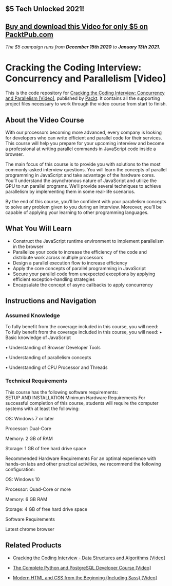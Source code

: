 ## $5 Tech Unlocked 2021!
[Buy and download this Video for only $5 on PacktPub.com](https://www.packtpub.com/product/cracking-the-coding-interview-concurrency-and-parallelism-video/9781838557775)
-----
*The $5 campaign         runs from __December 15th 2020__ to __January 13th 2021.__*

# Cracking the Coding Interview: Concurrency and Parallelism [Video]
This is the code repository for [Cracking the Coding Interview: Concurrency and Parallelism [Video]](https://www.packtpub.com/application-development/cracking-coding-interview-concurrency-and-parallelism-video?utm_source=github&utm_medium=repository&utm_campaign=9781838557775), published by [Packt](https://www.packtpub.com/?utm_source=github). It contains all the supporting project files necessary to work through the video course from start to finish.
## About the Video Course
With our processors becoming more advanced, every company is looking for developers who can write efficient and parallel code for their services. This course will help you prepare for your upcoming interview and become a professional at writing parallel commands in JavaScript code inside a browser.

The main focus of this course is to provide you with solutions to the most commonly-asked interview questions. You will learn the concepts of parallel programming in JavaScript and take advantage of the hardware cores. You’ll understand the asynchronous nature  of JavaScript and utilize the GPU to run parallel programs. We’ll provide several techniques to achieve parallelism by implementing them in some real-life scenarios. 

By the end of this course, you’ll be confident with your parallelism concepts to solve any problem given to you during an interview. Moreover, you’ll be capable of applying your learning to other programming languages.


<H2>What You Will Learn</H2>
<DIV class=book-info-will-learn-text>
<UL>
<LI>Construct the JavaScript runtime environment to implement parallelism in the browser 
<LI>Parallelize your code to increase the efficiency of the code and distribute work across multiple processors
<LI>Design a parallel execution flow to increase efficiency 
<LI>Apply the core concepts of parallel programming in JavaScript 
<LI>Secure your parallel code from unexpected exceptions by applying efficient exception-handling strategies
<LI>Encapsulate the concept of async callbacks to apply concurrency </LI></UL></DIV>

## Instructions and Navigation
### Assumed Knowledge
To fully benefit from the coverage included in this course, you will need:<br/>
To fully benefit from the coverage included in this course, you will need:
• Basic knowledge of JavaScript
 
• Understanding of Browser Developer Tools 

• Understanding of parallelism concepts

• Understanding of CPU Processor and Threads

### Technical Requirements
This course has the following software requirements:<br/>
SETUP AND INSTALLATION
Minimum Hardware Requirements
For successful completion of this course, students will require the computer systems with at least the following:


OS: Windows 7 or later



Processor: Dual-Core



Memory: 2 GB of RAM



Storage: 1 GB of free hard drive space

Recommended Hardware Requirements
For an optimal experience with hands-on labs and other practical activities, we recommend the following configuration:


OS: Windows 10



Processor: Quad-Core or more



Memory: 6 GB RAM



Storage: 4 GB of free hard drive space

Software Requirements

Latest chrome browser

## Related Products
* [Cracking the Coding Interview - Data Structures and Algorithms [Video]](https://www.packtpub.com/web-development/cracking-coding-interview-data-structures-and-algorithms-video?utm_source=github&utm_medium=repository&utm_campaign=9781838554071)

* [The Complete Python and PostgreSQL Developer Course [Video]](https://www.packtpub.com/web-development/complete-python-and-postgresql-developer-course-video?utm_source=github&utm_medium=repository&utm_campaign=9781789957488)

* [Modern HTML and CSS from the Beginning (Including Sass) [Video]](https://www.packtpub.com/web-development/modern-html-and-css-beginning-including-sass-video?utm_source=github&utm_medium=repository&utm_campaign=9781838822828)

